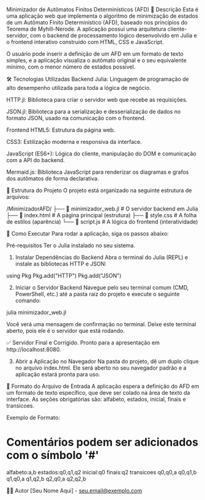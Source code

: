 Minimizador de Autômatos Finitos Determinísticos (AFD)
📖 Descrição
Esta é uma aplicação web que implementa o algoritmo de minimização de estados de um Autômato Finito Determinístico (AFD), baseado nos princípios do Teorema de Myhill-Nerode. A aplicação possui uma arquitetura cliente-servidor, com o backend de processamento lógico desenvolvido em Julia e o frontend interativo construído com HTML, CSS e JavaScript.

O usuário pode inserir a definição de um AFD em um formato de texto simples, e a aplicação visualiza o autômato original e o seu equivalente mínimo, com o menor número de estados possível.

🛠️ Tecnologias Utilizadas
Backend
Julia: Linguagem de programação de alto desempenho utilizada para toda a lógica de negócio.

HTTP.jl: Biblioteca para criar o servidor web que recebe as requisições.

JSON.jl: Biblioteca para a serialização e desserialização de dados no formato JSON, usado na comunicação com o frontend.

Frontend
HTML5: Estrutura da página web.

CSS3: Estilização moderna e responsiva da interface.

JavaScript (ES6+): Lógica do cliente, manipulação do DOM e comunicação com a API do backend.

Mermaid.js: Biblioteca JavaScript para renderizar os diagramas e grafos dos autômatos de forma declarativa.

📂 Estrutura do Projeto
O projeto está organizado na seguinte estrutura de arquivos:

/MinimizadorAFD/
├── 📄 minimizador_web.jl      # O servidor backend em Julia
├── 📄 index.html              # A página principal (estrutura)
├── 📄 style.css               # A folha de estilos (aparência)
└── 📄 script.js               # A lógica do frontend (interatividade)

🚀 Como Executar
Para rodar a aplicação, siga os passos abaixo:

Pré-requisitos
Ter o Julia instalado no seu sistema.

1. Instalar Dependências do Backend
Abra o terminal do Julia (REPL) e instale as bibliotecas HTTP e JSON:

using Pkg
Pkg.add("HTTP")
Pkg.add("JSON")

2. Iniciar o Servidor Backend
Navegue pelo seu terminal comum (CMD, PowerShell, etc.) até a pasta raiz do projeto e execute o seguinte comando:

julia minimizador_web.jl

Você verá uma mensagem de confirmação no terminal. Deixe este terminal aberto, pois ele é o servidor que está rodando.

✅ Servidor Final e Corrigido. Pronto para a apresentação em http://localhost:8080.

3. Abrir a Aplicação no Navegador
Na pasta do projeto, dê um duplo clique no arquivo index.html. Ele será aberto no seu navegador padrão e a aplicação estará pronta para uso.

📝 Formato do Arquivo de Entrada
A aplicação espera a definição do AFD em um formato de texto específico, que deve ser colado na área de texto da interface. As seções obrigatórias são: alfabeto, estados, inicial, finais e transicoes.

Exemplo de Formato:
# Comentários podem ser adicionados com o símbolo '#'
alfabeto:a,b
estados:q0,q1,q2
inicial:q0
finais:q2
transicoes
q0,q0,a
q0,q1,b
q1,q0,a
q1,q2,b
q2,q0,a
q2,q2,b

👨‍💻 Autor
[Seu Nome Aqui] - seu.email@exemplo.com